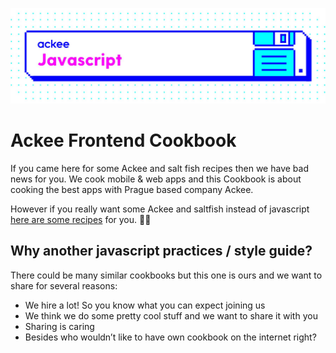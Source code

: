 ![Ackee javascript](img/ackee_javascript.jpeg)

# Ackee Frontend Cookbook
If you came here for some Ackee and salt fish recipes then we have bad news for you. We cook mobile & web apps and this Cookbook is about cooking the best apps with Prague based company Ackee.

However if you really want some Ackee and saltfish instead of javascript [here are some recipes](https://cookpad.com/us/search/ackee) for you. 👨‍🍳

## Why another javascript practices / style guide?
There could be many similar cookbooks but this one is ours and we want to share for several reasons:
* We hire a lot! So you know what you can expect joining us
* We think we do some pretty cool stuff and we want to share it with you
* Sharing is caring
* Besides who wouldn’t like to have own cookbook on the internet right?